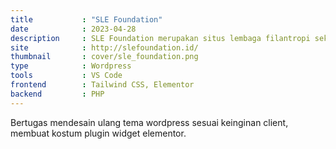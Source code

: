 ```yaml
---
title           : "SLE Foundation"
date            : 2023-04-28
description     : SLE Foundation merupakan situs lembaga filantropi sekaligus lembaga yang bergerak untuk kemanusiaan.
site            : http://slefoundation.id/
thumbnail       : cover/sle_foundation.png
type			: Wordpress
tools			: VS Code
frontend		: Tailwind CSS, Elementor
backend			: PHP
---
```


Bertugas mendesain ulang tema wordpress sesuai keinginan client, membuat kostum plugin widget elementor.
